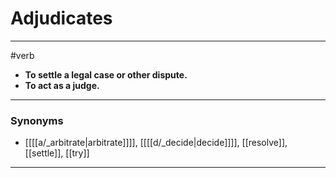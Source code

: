 # Adjudicates
---
#verb
- **To settle a legal case or other dispute.**
- **To act as a judge.**
---
### Synonyms
- [[[[a/_arbitrate|arbitrate]]]], [[[[d/_decide|decide]]]], [[resolve]], [[settle]], [[try]]
---
